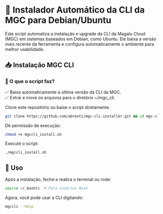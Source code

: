 # 🚀 Instalador Automático da CLI da MGC para Debian/Ubuntu 

Este script automatiza a instalação e upgrade da CLI da Magalu Cloud (MGC) em sistemas baseados em Debian, como Ubuntu. Ele baixa a versão mais recente da ferramenta e configura automaticamente o ambiente para melhor usabilidade.

## 📥 Instalação MGC CLI

### 🔧 O que o script faz? <br>
✅ Baixa automaticamente a última versão da CLI da MGC.<br>
✅ Extrai e move os arquivos para o diretório ~/mgc_cli.<br>

Clone este repositório ou baixe o script diretamente.

```bash
git clone https://github.com/abreuti/mgc-cli-installer.git && cd mgc-cli-installer
```

Dê permissão de execução:

```bash
chmod +x mgccli_install.sh
```

Execute o script:
```bash
./mgccli_install.sh
```
## 🎯 Uso
Após a instalação, feche e reabra o terminal ou rode:

```bash
source ~/.bashrc  # Para usuários Bash  
```
Agora, você pode usar a CLI digitando:

```bash
mgccli --help
```
